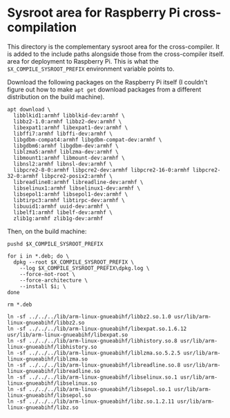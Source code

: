 # Sysroot area for Raspberry Pi cross-compilation
This directory is the complementary sysroot area for the cross-compiler. It is added to the include paths alongside those from the cross-compiler itself. area for deployment to Raspberry Pi. This is what the `$X_COMPILE_SYSROOT_PREFIX` environment variable points to.

Download the following packages on the Raspberry Pi itself (I couldn't figure out how to make `apt get` download packages from a different distribution on the build machine).
```
apt download \
  libblkid1:armhf libblkid-dev:armhf \
  libbz2-1.0:armhf libbz2-dev:armhf \
  libexpat1:armhf libexpat1-dev:armhf \
  libffi7:armhf libffi-dev:armhf \
  libgdbm-compat4:armhf libgdbm-compat-dev:armhf \
  libgdbm6:armhf libgdbm-dev:armhf \
  liblzma5:armhf liblzma-dev:armhf \
  libmount1:armhf libmount-dev:armhf \
  libnsl2:armhf libnsl-dev:armhf \
  libpcre2-8-0:armhf libpcre2-dev:armhf libpcre2-16-0:armhf libpcre2-32-0:armhf libpcre2-posix2:armhf \
  libreadline8:armhf libreadline-dev:armhf \
  libselinux1:armhf libselinux1-dev:armhf \
  libsepol1:armhf libsepol1-dev:armhf \
  libtirpc3:armhf libtirpc-dev:armhf \
  libuuid1:armhf uuid-dev:armhf \
  libelf1:armhf libelf-dev:armhf \
  zlib1g:armhf zlib1g-dev:armhf
```

Then, on the build machine:
```
pushd $X_COMPILE_SYSROOT_PREFIX

for i in *.deb; do \
  dpkg --root $X_COMPILE_SYSROOT_PREFIX \
    --log $X_COMPILE_SYSROOT_PREFIX\dpkg.log \
    --force-not-root \
    --force-architecture \
    --install $i; \
done

rm *.deb

ln -sf ../../../lib/arm-linux-gnueabihf/libbz2.so.1.0 usr/lib/arm-linux-gnueabihf/libbz2.so
ln -sf ../../../lib/arm-linux-gnueabihf/libexpat.so.1.6.12 usr/lib/arm-linux-gnueabihf/libexpat.so
ln -sf ../../../lib/arm-linux-gnueabihf/libhistory.so.8 usr/lib/arm-linux-gnueabihf/libhistory.so
ln -sf ../../../lib/arm-linux-gnueabihf/liblzma.so.5.2.5 usr/lib/arm-linux-gnueabihf/liblzma.so
ln -sf ../../../lib/arm-linux-gnueabihf/libreadline.so.8 usr/lib/arm-linux-gnueabihf/libreadline.so
ln -sf ../../../lib/arm-linux-gnueabihf/libselinux.so.1 usr/lib/arm-linux-gnueabihf/libselinux.so
ln -sf ../../../lib/arm-linux-gnueabihf/libsepol.so.1 usr/lib/arm-linux-gnueabihf/libsepol.so
ln -sf ../../../lib/arm-linux-gnueabihf/libz.so.1.2.11 usr/lib/arm-linux-gnueabihf/libz.so
```
